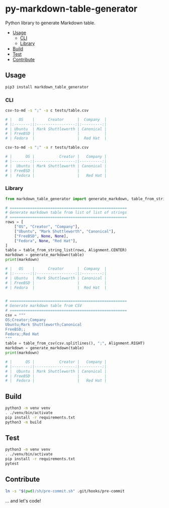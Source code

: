 # py-markdown-table-generator <!-- omit in toc -->

Python library to generate Markdown table.

- [Usage](#usage)
  - [CLI](#cli)
  - [Library](#library)
- [Build](#build)
- [Test](#test)
- [Contribute](#contribute)

## Usage

```bash
pip3 install markdown_table_generator
```

### CLI

```bash
csv-to-md -s ";" -a c tests/table.csv

# |   OS    |      Creator      |  Company  |
# |:-------:|:-----------------:|:---------:|
# | Ubuntu  | Mark Shuttleworth | Canonical |
# | FreeBSD |                   |           |
# | Fedora  |                   |  Red Hat  |

csv-to-md -s ";" -a r tests/table.csv

# |      OS |           Creator |   Company |
# |--------:|------------------:|----------:|
# |  Ubuntu | Mark Shuttleworth | Canonical |
# | FreeBSD |                   |           |
# |  Fedora |                   |   Red Hat |
```

### Library

```python
from markdown_table_generator import generate_markdown, table_from_string_list

# ====================================================
# Generate markdown table from list of list of strings
# ==================================================== 
rows = [
    ["OS", "Creator", "Company"],
    ["Ubuntu", "Mark Shuttleworth", "Canonical"],
    ["FreeBSD", None, None],
    ["Fedora", None, "Red Hat"],
]
table = table_from_string_list(rows, Alignment.CENTER)
markdown = generate_markdown(table)
print(markdown)

# |   OS    |      Creator      |  Company  |
# |:-------:|:-----------------:|:---------:|
# | Ubuntu  | Mark Shuttleworth | Canonical |
# | FreeBSD |                   |           |
# | Fedora  |                   |  Red Hat  |


# ====================================================
# Generate markdown table from CSV
# ==================================================== 
csv = """
OS;Creator;Company
Ubuntu;Mark Shuttleworth;Canonical
FreeBSD;;
Fedora;;Red Hat
"""
table = table_from_csv(csv.splitlines(), ";", Alignment.RIGHT)
markdown = generate_markdown(table)
print(markdown)

# |      OS |           Creator |   Company |
# |--------:|------------------:|----------:|
# |  Ubuntu | Mark Shuttleworth | Canonical |
# | FreeBSD |                   |           |
# |  Fedora |                   |   Red Hat |
```

## Build

```bash
python3 -m venv venv
. ./venv/bin/activate
pip install -r requirements.txt
python3 -m build
```

## Test

```bash
python3 -m venv venv
. ./venv/bin/activate
pip install -r requirements.txt
pytest
```

## Contribute

```bash
ln -s "$(pwd)/sh/pre-commit.sh" .git/hooks/pre-commit
```
... and let's code!
